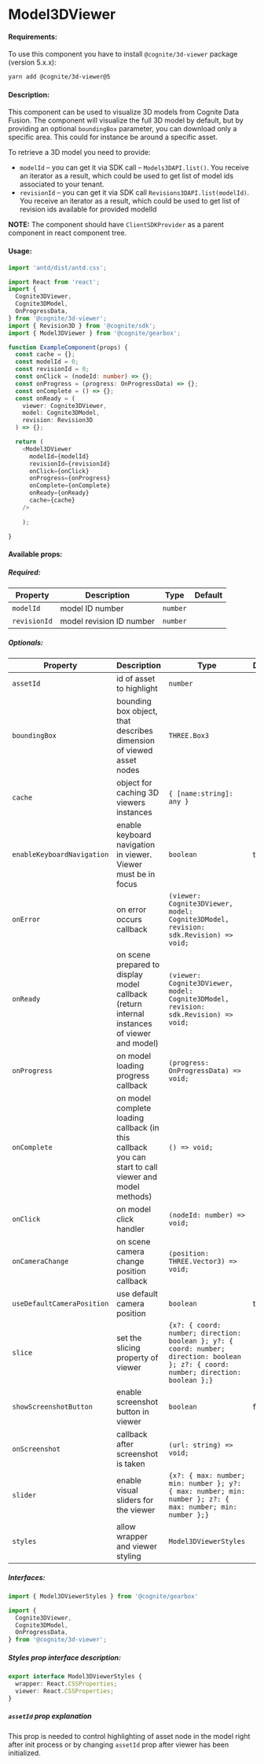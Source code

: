 # Model3DViewer

<!-- STORY -->

#### Requirements:

To use this component you have to install `@cognite/3d-viewer` package (version 5.x.x):

```bash
yarn add @cognite/3d-viewer@5
```

#### Description:

This component can be used to visualize 3D models from Cognite Data Fusion.
The component will visualize the full 3D model by default, but by providing an optional `boundingBox` parameter, you can download only a specific area. This could for instance be around a specific asset.

To retrieve a 3D model you need to provide:

- `modelId` – you can get it via SDK call – `Models3DAPI.list()`. You receive an iterator as a result, which could be used to get list of model ids associated to your tenant. 
- `revisionId` – you can get it via SDK call `Revisions3DAPI.list(modelId)`. You receive an iterator as a result, which could be used to get list of revision ids available for provided modelId

**NOTE:** The component should have `ClientSDKProvider` as a parent component in react component tree.

#### Usage:

```typescript jsx
import 'antd/dist/antd.css';

import React from 'react';
import {
  Cognite3DViewer,
  Cognite3DModel,
  OnProgressData,
} from '@cognite/3d-viewer';
import { Revision3D } from '@cognite/sdk';
import { Model3DViewer } from '@cognite/gearbox';

function ExampleComponent(props) {
  const cache = {};
  const modelId = 0;
  const revisionId = 0;
  const onClick = (nodeId: number) => {};
  const onProgress = (progress: OnProgressData) => {};
  const onComplete = () => {};
  const onReady = (
    viewer: Cognite3DViewer,
    model: Cognite3DModel,
    revision: Revision3D
  ) => {};

  return (
    <Model3DViewer
      modelId={modelId}
      revisionId={revisionId}
      onClick={onClick}
      onProgress={onProgress}
      onComplete={onComplete}
      onReady={onReady}
      cache={cache}
    />
  
    );

}
```

#### Available props:

##### Required:

| Property     | Description              | Type     | Default |
| ------------ | ------------------------ | -------- | ------- |
| `modelId`    | model ID number          | `number` |         |
| `revisionId` | model revision ID number | `number` |         |

##### Optionals:

| Property                   | Description                                                                                          | Type                                                                                | Default |
| -------------------------- | ---------------------------------------------------------------------------------------------------- | ----------------------------------------------------------------------------------- | ------- |
| `assetId`                  | id of asset to highlight                                                                             | `number`                                                                            |         |
| `boundingBox`              | bounding box object, that describes dimension of viewed asset nodes                                  | `THREE.Box3`                                                                        |         |
| `cache`                    | object for caching 3D viewers instances                                                              | `{ [name:string]: any }`                                                            |         |
| `enableKeyboardNavigation` | enable keyboard navigation in viewer. Viewer must be in focus                                        | `boolean`                                                                           | true    |
| `onError`                  | on error occurs callback                                                                             | `(viewer: Cognite3DViewer, model: Cognite3DModel, revision: sdk.Revision) => void;` |         |
| `onReady`                  | on scene prepared to display model callback (return internal instances of viewer and model)          | `(viewer: Cognite3DViewer, model: Cognite3DModel, revision: sdk.Revision) => void;` |         |
| `onProgress`               | on model loading progress callback                                                                   | `(progress: OnProgressData) => void;`                                               |         |
| `onComplete`               | on model complete loading callback (in this callback you can start to call viewer and model methods) | `() => void;`                                                                       |         |
| `onClick`                  | on model click handler                                                                               | `(nodeId: number) => void;`                                                         |         |
| `onCameraChange`           | on scene camera change position callback                                                             | `(position: THREE.Vector3) => void;`                                                |         |
| `useDefaultCameraPosition` | use default camera position                                                                          | `boolean`                                                                           | true    |
| `slice` | set the slicing property of viewer | `{x?: { coord: number; direction: boolean }; y?: { coord: number; direction: boolean }; z?: { coord: number; direction: boolean };}`|    |
| `showScreenshotButton`| enable screenshot button in viewer | `boolean` | false|
| `onScreenshot` | callback after screenshot is taken | `(url: string) => void;`| ||
| `slider` | enable visual sliders for the viewer | `{x?: { max: number; min: number }; y?: { max: number; min: number }; z?: { max: number; min: number };}`| ||
| `styles` | allow wrapper and viewer styling  | `Model3DViewerStyles`| ||

##### Interfaces:

```typescript jsx
import { Model3DViewerStyles } from '@cognite/gearbox'

import {
  Cognite3DViewer,
  Cognite3DModel,
  OnProgressData,
} from '@cognite/3d-viewer';
```

##### Styles prop interface description:

```typescript jsx
export interface Model3DViewerStyles {
  wrapper: React.CSSProperties;
  viewer: React.CSSProperties;
}
```

##### `assetId` prop explanation

This prop is needed to control highlighting of asset node in the model right after init process or by changing `assetId` prop after viewer has been initialized.
